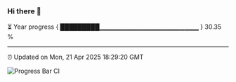### Hi there 👋

⏳ Year progress { █████████▁▁▁▁▁▁▁▁▁▁▁▁▁▁▁▁▁▁▁▁▁ } 30.35 %

---

⏰ Updated on Mon, 21 Apr 2025 18:29:20 GMT

![Progress Bar CI](https://github.com/liununu/liununu/workflows/Progress%20Bar%20CI/badge.svg)
